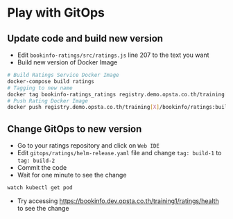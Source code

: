 # Play with GitOps

## Update code and build new version

* Edit `bookinfo-ratings/src/ratings.js` line 207 to the text you want
* Build new version of Docker Image

```bash
# Build Ratings Service Docker Image
docker-compose build ratings
# Tagging to new name
docker tag bookinfo-ratings_ratings registry.demo.opsta.co.th/training[X]/bookinfo/ratings:build-2
# Push Rating Docker Image
docker push registry.demo.opsta.co.th/training[X]/bookinfo/ratings:build-2
```

## Change GitOps to new version

* Go to your ratings repository and click on `Web IDE`
* Edit `gitops/ratings/helm-release.yaml` file and change `tag: build-1` to `tag: build-2`
* Commit the code
* Wait for one minute to see the change

```bash
watch kubectl get pod
```

* Try accessing <https://bookinfo.dev.opsta.co.th/training1/ratings/health> to see the change

